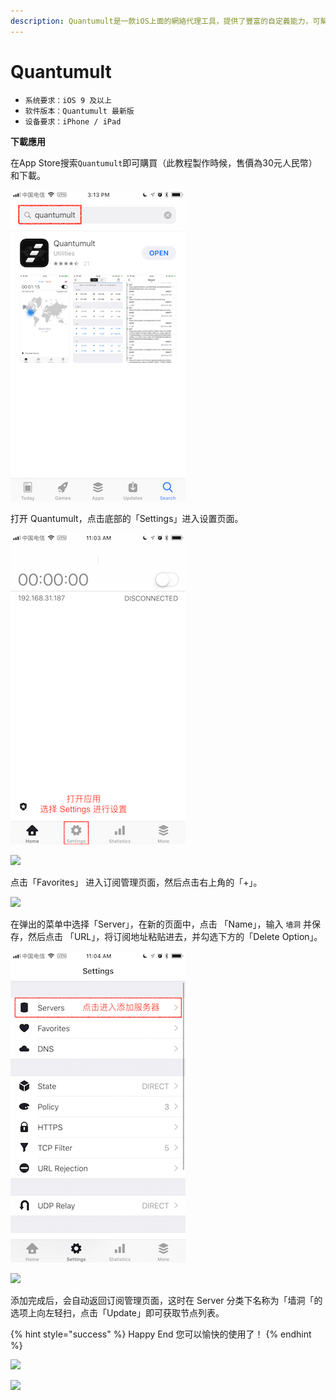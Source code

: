 ```yaml
---
description: Quantumult是一款iOS上面的網絡代理工具，提供了豐富的自定義能力，可幫助您更好管理設備網絡
---
```


# Quantumult

* `系统要求：iOS 9 及以上`
* `软件版本：Quantumult 最新版`
* `设备要求：iPhone / iPad`

**下載應用**

在App Store搜索`Quantumult`即可購買（此教程製作時候，售價為30元人民幣）和下載。

![](../../.gitbook/assets/quantumult-00.png)

打开 Quantumult，点击底部的「Settings」进入设置页面。

![](../../.gitbook/assets/quantumult-01.png)

![](https://github.com/BrownRhined/HelpDocument/tree/603d2bd5d2643d4ceb2b12057796a97fc2d1df78/.gitbook/assets/image%20%2817%29.png)

点击「Favorites」 进入订阅管理页面，然后点击右上角的「+」。

![](https://github.com/BrownRhined/HelpDocument/tree/603d2bd5d2643d4ceb2b12057796a97fc2d1df78/.gitbook/assets/image%20%285%29.png)

在弹出的菜单中选择「Server」，在新的页面中，点击 「Name」，输入 `墙洞` 并保存，然后点击 「URL」，将订阅地址粘贴进去，并勾选下方的「Delete Option」。

![](../../.gitbook/assets/quantumult-02.png)

![](https://github.com/BrownRhined/HelpDocument/tree/603d2bd5d2643d4ceb2b12057796a97fc2d1df78/.gitbook/assets/ix6au.jpg)

添加完成后，会自动返回订阅管理页面，这时在 Server 分类下名称为「墙洞「的选项上向左轻扫，点击「Update」即可获取节点列表。



{% hint style="success" %}
Happy End 您可以愉快的使用了！
{% endhint %}

![](https://github.com/BrownRhined/HelpDocument/tree/603d2bd5d2643d4ceb2b12057796a97fc2d1df78/.gitbook/assets/image%20%2816%29.png)

![](https://github.com/BrownRhined/HelpDocument/tree/603d2bd5d2643d4ceb2b12057796a97fc2d1df78/.gitbook/assets/img_dd6cfe2096da-1.jpeg)

